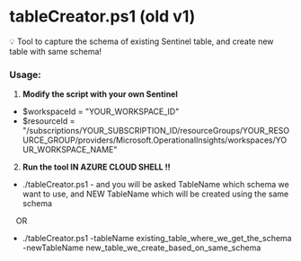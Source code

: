 # tableCreator.ps1 (old v1)
💡 Tool to capture the schema of existing Sentinel table, and create new table with same schema!


### Usage:

1) **Modify the script with your own Sentinel**

- $workspaceId = "YOUR_WORKSPACE_ID"
- $resourceId = "/subscriptions/YOUR_SUBSCRIPTION_ID/resourceGroups/YOUR_RESOURCE_GROUP/providers/Microsoft.OperationalInsights/workspaces/YOUR_WORKSPACE_NAME"

2) **Run the tool IN AZURE CLOUD SHELL !!**

- ./tableCreator.ps1 - and you will be asked TableName which schema we want to use, and NEW TableName which will be created using the same schema

&nbsp;&nbsp;&nbsp;OR

- ./tableCreator.ps1 -tableName existing_table_where_we_get_the_schema -newTableName new_table_we_create_based_on_same_schema

